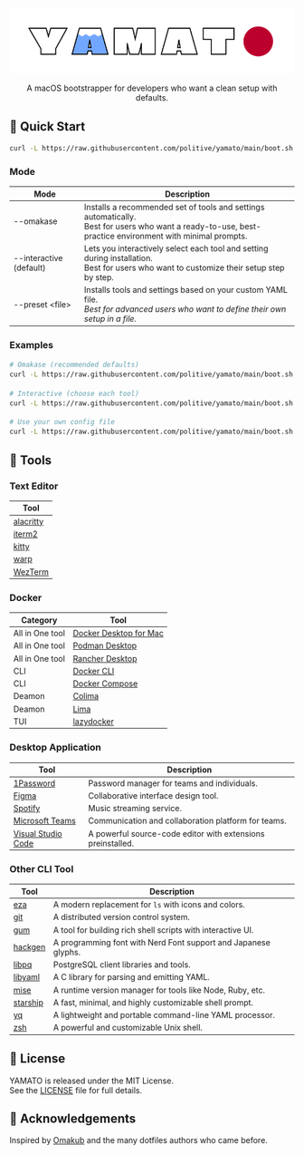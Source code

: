 <p align="center">
  <img src="./logo.png" width="600" alt="Logo" />
</p>

<p align="center">
  A macOS bootstrapper for developers who want a clean setup with defaults.
</p>

## 🚀 Quick Start

```bash
curl -L https://raw.githubusercontent.com/politive/yamato/main/boot.sh | bash
```

### Mode

| Mode                    | Description                                                                                                                                                |
| ----------------------- | ---------------------------------------------------------------------------------------------------------------------------------------------------------- |
| --omakase               | Installs a recommended set of tools and settings automatically.<br>Best for users who want a ready-to-use, best-practice environment with minimal prompts. |
| --interactive (default) | Lets you interactively select each tool and setting during installation.<br>Best for users who want to customize their setup step by step.                 |
| --preset \<file\>       | Installs tools and settings based on your custom YAML file.<br>*Best for advanced users who want to define their own setup in a file.*                     |

### Examples

```bash
# Omakase (recommended defaults)
curl -L https://raw.githubusercontent.com/politive/yamato/main/boot.sh --omakase | bash

# Interactive (choose each tool)
curl -L https://raw.githubusercontent.com/politive/yamato/main/boot.sh --interactive | bash

# Use your own config file
curl -L https://raw.githubusercontent.com/politive/yamato/main/boot.sh --preset mysetup.yml | bash
```

## 🧰 Tools

### Text Editor
| Tool                                                |
| --------------------------------------------------- |
| [alacritty](https://github.com/alacritty/alacritty) |
| [iterm2](https://github.com/gnachman/iTerm2)        |
| [kitty](https://github.com/kovidgoyal/kitty)        |
| [warp](https://github.com/warpdotdev/warp)          |
| [WezTerm](https://github.com/wez/wezterm)           |

### Docker

| Category        | Tool                                                                  |
| --------------- | --------------------------------------------------------------------- |
| All in One tool | [Docker Desktop for Mac](https://github.com/docker/for-mac)           |
| All in One tool | [Podman Desktop](https://github.com/podman-desktop/podman-desktop)    |
| All in One tool | [Rancher Desktop](https://github.com/rancher-sandbox/rancher-desktop) |
| CLI             | [Docker CLI](https://github.com/docker/cli)                           |
| CLI             | [Docker Compose](https://github.com/docker/compose)                   |
| Deamon          | [Colima](https://github.com/abiosoft/colima)                          |
| Deamon          | [Lima](https://github.com/lima-vm/lima)                               |
| TUI             | [lazydocker](https://github.com/jesseduffield/lazydocker)             |

### Desktop Application

| Tool                                                                                | Description                                                 |
| ----------------------------------------------------------------------------------- | ----------------------------------------------------------- |
| [1Password](https://1password.com)                                                  | Password manager for teams and individuals.                 |
| [Figma](https://www.figma.com)                                                      | Collaborative interface design tool.                        |
| [Spotify](https://www.spotify.com)                                                  | Music streaming service.                                    |
| [Microsoft Teams](https://www.microsoft.com/en/microsoft-teams/group-chat-software) | Communication and collaboration platform for teams.         |
| [Visual Studio Code](https://code.visualstudio.com)                                 | A powerful source-code editor with extensions preinstalled. |

### Other CLI Tool

| Tool                                             | Description                                                    |
| ------------------------------------------------ | -------------------------------------------------------------- |
| [eza](https://github.com/eza-community/eza)      | A modern replacement for `ls` with icons and colors.           |
| [git](https://github.com/git/git)                | A distributed version control system.                          |
| [gum](https://github.com/charmbracelet/gum)      | A tool for building rich shell scripts with interactive UI.    |
| [hackgen](https://github.com/yuru7/HackGen)      | A programming font with Nerd Font support and Japanese glyphs. |
| [libpq](https://github.com/postgres/postgres)    | PostgreSQL client libraries and tools.                         |
| [libyaml](https://github.com/yaml/libyaml)       | A C library for parsing and emitting YAML.                     |
| [mise](https://github.com/jdx/mise)              | A runtime version manager for tools like Node, Ruby, etc.      |
| [starship](https://github.com/starship/starship) | A fast, minimal, and highly customizable shell prompt.         |
| [yq](https://github.com/mikefarah/yq)            | A lightweight and portable command-line YAML processor.        |
| [zsh](https://github.com/zsh-users/zsh)          | A powerful and customizable Unix shell.                        |

## 📄 License

YAMATO is released under the MIT License.  
See the [LICENSE](./LICENSE) file for full details.

## 🙏 Acknowledgements

Inspired by [Omakub](https://omakub.org) and the many dotfiles authors who came before.
